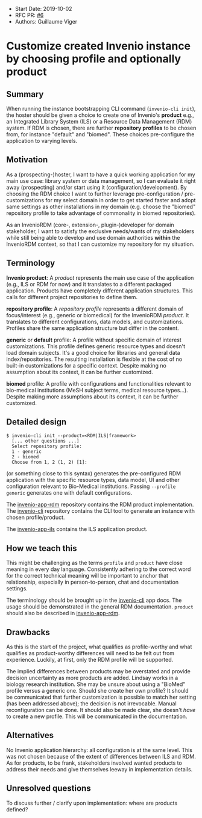 - Start Date: 2019-10-02
- RFC PR: [#6](https://github.com/inveniosoftware/rfcs/pull/6)
- Authors: Guillaume Viger

# Customize created Invenio instance by choosing profile and optionally product

## Summary

When running the instance bootstrapping CLI command (`invenio-cli init`), the
hoster should be given a choice to create one of Invenio's **product** e.g., an
Integrated Library System (ILS) or a Resource Data Management (RDM) system. If RDM
is chosen, there are further **repository profiles** to be chosen from, for
instance "default" and "biomed". These choices pre-configure the application to varying levels.


## Motivation

As a (prospecting-)hoster, I want to have a quick working application for my
main use case: library system or data management, so I can evaluate it
right away (prospecting) and/or start using it (configuration/development). By
choosing the RDM choice I want to further leverage pre-configuration /
pre-customizations for my select domain in order to get started faster and adopt
same settings as other installations in my domain (e.g. choose the "biomed"
repository profile to take advantage of commonality in biomed repositories).

As an InvenioRDM (core-, extension-, plugin-)developer for domain stakeholder,
I want to satisfy the exclusive needs/wants of my stakeholders
while still being able to develop and use domain authorities **within**
the InvenioRDM context, so that I can customize my repository for my situation.


## Terminology

**Invenio product**: A *product* represents the main use case of the application
(e.g., ILS or RDM for now) and it translates to a different packaged application.
Products have completely different application structures. This calls
for different project repositories to define them.

**repository profile**: A *repository profile* represents a different domain of focus/interest
(e.g., generic or biomedical) for the InvenioRDM *product*. It translates to
different configurations, data models, and customizations. Profiles share the
same application structure but differ in the content.

**generic** or **default** profile: A profile without specific domain of
interest customizations. This profile defines generic resource types and
doesn't load domain subjects. It's a good choice for libraries and general data
index/repositories. The resulting installation is flexible at the cost of no
built-in customizations for a specific context. Despite making no assumption
about its context, it can be further customized.

**biomed** profile: A profile with configurations and functionalities relevant
to bio-medical institutions (MeSH subject terms, medical resource types...).
Despite making more assumptions about its context, it can be further customized.


## Detailed design

```console
$ invenio-cli init --product=<RDM|ILS|framework>
  [... other questions ...]
  Select repository profile:
  1 - generic
  2 - biomed
  Choose from 1, 2 (1, 2) [1]:
```

(or something close to this syntax) generates the pre-configured RDM application
with the specific resource types, data model, UI and other configuration relevant
to Bio-Medical institutions. Passing `--profile generic` generates one with
default configurations.

The [invenio-app-rdm](https://github.com/inveniosoftware/invenio-app-rdm)
repository contains the RDM product implementation.
The [invenio-cli](https://github.com/inveniosoftware/invenio-cli)
repository contains the CLI tool to generate an instance with chosen profile/product.

The [invenio-app-ils](https://github.com/inveniosoftware/invenio-app-ils) contains
the ILS application product.


## How we teach this

This might be challenging as the terms `profile` and `product` have close meaning
in every day language. Consistently adhering to the correct word for the correct
technical meaning will be important to anchor that relationship, especially in
person-to-person, chat and documentation settings.

The terminology should be brought up in the [invenio-cli](https://github.com/inveniosoftware/invenio-scripts) app docs.
The usage should be demonstrated in the general RDM documentation. `product`
should also be described in [invenio-app-rdm](https://github.com/inveniosoftware/invenio-app-rdm).


## Drawbacks

As this is the start of the project, what qualifies as profile-worthy
and what qualifies as product-worthy differences will need to be felt out from
experience. Luckily, at first, only the RDM profile will be supported.

The implied differences between products may be overstated and provide decision
uncertainty as more products are added. Lindsay works in a biology research
institution. She may be unsure about using a "BioMed" profile versus a generic
one. Should she create her own profile? It should be communicated that
further customization is possible to match her setting (has been addressed above);
the decision is not irrevocable. Manual reconfiguration can be done. It should
also be made clear, she doesn't *have* to create a new profile. This will be
communicated in the documentation.


## Alternatives

No Invenio application hierarchy: all configuration is at the same level.
This was not chosen because of the extent of differences between ILS and RDM.
As for products, to be frank, stakeholders involved wanted products to
address their needs and give themselves leeway in implementation details.

## Unresolved questions

To discuss further / clarify upon implementation: where are products defined?
